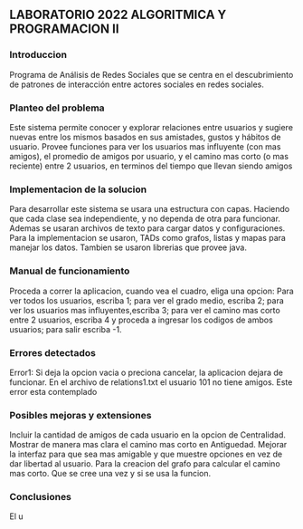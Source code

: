 ## LABORATORIO 2022 ALGORITMICA Y PROGRAMACION II

### Introduccion
Programa de Análisis de Redes Sociales que se centra en el descubrimiento de patrones de interacción entre actores sociales en redes sociales.

### Planteo del problema
Este sistema permite conocer y explorar relaciones entre usuarios y sugiere nuevas entre los mismos basados en sus amistades, gustos y hábitos de usuario. Provee funciones para ver los usuarios mas influyente (con mas amigos), el promedio de amigos por usuario, y el camino mas corto (o mas reciente) entre 2 usuarios, en terminos del tiempo que llevan siendo amigos

### Implementacion de la solucion
Para desarrollar este sistema se usara una estructura con capas. Haciendo que cada clase sea independiente, y no dependa de otra para funcionar. Ademas se usaran archivos de texto para cargar datos y configuraciones. Para la implementacion se usaron, TADs como grafos, listas y mapas para manejar los datos. Tambien se usaron librerias que provee java.


### Manual de funcionamiento
Proceda a correr la aplicacion, cuando vea el cuadro, eliga una opcion:
Para ver todos los usuarios, escriba 1; para ver el grado medio, escriba 2; para ver los usuarios mas influyentes,escriba 3; para ver el camino mas corto entre 2 usuarios, escriba 4 y proceda a ingresar los codigos de ambos usuarios;
para salir escriba -1.

### Errores detectados
Error1: Si deja la opcion vacia o preciona cancelar, la aplicacion dejara de funcionar.
En el archivo de relations1.txt el usuario 101 no tiene amigos. Este error esta contemplado


### Posibles mejoras y extensiones
Incluir la cantidad de amigos de cada usuario en la opcion de Centralidad.
Mostrar de manera mas clara el camino mas corto en Antiguedad.
Mejorar la interfaz para que sea mas amigable y que muestre opciones en vez de dar libertad al usuario.
Para la creacion del grafo para calcular el camino mas corto. Que se cree una vez y si se usa la funcion.


### Conclusiones
El u
